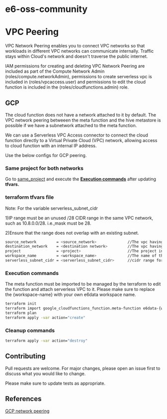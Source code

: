 # e6-oss-community
# VPC Peering

VPC Network Peering enables you to connect VPC networks so that workloads in different VPC networks can communicate internally. Traffic stays within Cloud's network and doesn't traverse the public internet.

IAM permissions for creating and deleting VPC Network Peering are included as part of the Compute Network Admin (roles/compute.networkAdmin), permissions to create serverless vpc is included in (roles/vpcaccess.user) and permissions to edit the cloud function is included in the (roles/cloudfunctions.admin) role.

## GCP

The cloud function does not have a network attached to it by default. The VPC network peering betweeen the meta function and the  hive metastore is possible if we have a subnetwork attached to the meta function.

We can use a Serverless VPC Access connector to connect the cloud function directly to a Virtual Private Cloud (VPC) network, allowing access to cloud function with an internal IP address.


Use the below configs for GCP peering.

### Same project for both networks

Go to [same_project](https://github.com/e6x-labs/e6-oss-community/tree/main/terraform/gcp/network_peering/same_project)  and execute the [**Execution commands**](#execution-commands) after updating **tfvars.**


### terraform tfvars file
Note: For the variable serverless_subnet_cidr

1)IP range must be an unused /28 CIDR range in the same VPC network, such as 10.8.0.0/28. i.e.,mask must be 28.

2)Ensure that the range does not overlap with an existing subnet. 


```bash
source_network         = <source_network>              //The vpc having hive configured
destination_network    = <destination network>         //The vpc having engine configured
project                = <project>                     //The project in which hive and engine is configured
workspace_name         = <workspace_name>              //The name of the e6data workspace
serverless_subnet_cidr = <serverless_subnet_cidr>      //cidr range for the serverless vpc
```

### Execution commands

The meta function must be imported to be managed by the terraform to edit the function and attach serverless VPC to it. Please make sure to replace the {workspace-name} with your own e6data workspace name. 
```bash
terraform init
terraform import google_cloudfunctions_function.meta-function e6data-{workspace-name}-meta
terraform plan 
terraform apply -var action="create"
```
### Cleanup commands
```bash
terraform apply -var action="destroy" 
```

## Contributing

Pull requests are welcome. For major changes, please open an issue first
to discuss what you would like to change.

Please make sure to update tests as appropriate.

## References

[GCP network peering](https://registry.terraform.io/providers/hashicorp/google/latest/docs/resources/compute_network_peering)
